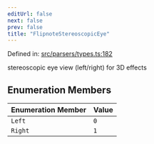 ```yaml
---
editUrl: false
next: false
prev: false
title: "FlipnoteStereoscopicEye"
---
```


Defined in: [src/parsers/types.ts:182](https://github.com/jaames/flipnote.js/blob/24e772733243f115c3848537efabe6ee9020ad63/src/parsers/types.ts#L182)

stereoscopic eye view (left/right) for 3D effects

## Enumeration Members

| Enumeration Member | Value |
| :------ | :------ |
| <a id="left"></a> `Left` | `0` |
| <a id="right"></a> `Right` | `1` |
